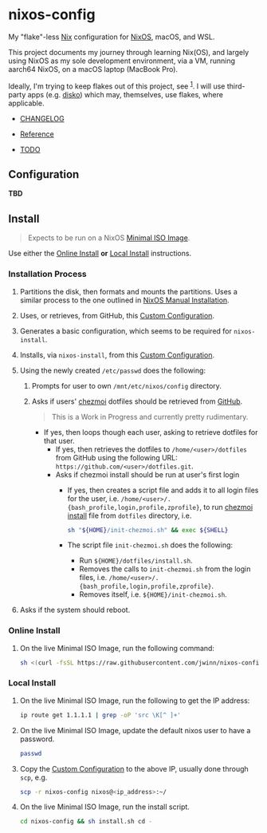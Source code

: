 # nixos-config

My "flake"-less [Nix] configuration for [NixOS], macOS, and WSL.

This project documents my journey through learning Nix(OS),
and largely using NixOS as my sole development environment,
via a VM, running aarch64 NixOS, on a macOS laptop (MacBook Pro).

Ideally, I'm trying to keep flakes out of this project, see <sup>[1]</sup>.
I will use third-party apps (e.g. [disko]) which may, themselves, use flakes, where applicable.

-  [CHANGELOG](./CHANGELOG.md)

-  [Reference](./REFERENCE.md)

-  [TODO](./TODO.md)

## Configuration

**TBD**

## Install

> Expects to be run on a NixOS [Minimal ISO Image].

Use either the [Online Install](#online-install) **or** [Local Install](#local-install) instructions.

### Installation Process

1.  Partitions the disk, then formats and mounts the partitions.
    Uses a similar process to the one outlined in [NixOS Manual Installation].
1.  Uses, or retrieves, from GitHub, this [Custom Configuration].
1.  Generates a basic configuration, which seems to be required for `nixos-install`.
1.  Installs, via `nixos-install`, from this [Custom Configuration]. 
1.  Using the newly created `/etc/passwd` does the following:

    1.  Prompts for user to own `/mnt/etc/nixos/config` directory.
    1.  Asks if users' [chezmoi] dotfiles should be retrieved from [GitHub].

        > This is a Work in Progress and currently pretty rudimentary.

        -  If yes, then loops though each user, asking to retrieve dotfiles for that user.
            -  If yes, then retrieves the dotfiles to `/home/<user>/dotfiles`
                from GitHub using the following URL:
                `https://github.com/<user>/dotfiles.git`.
            -   Asks if chezmoi install should be run at user's first login
                -   If yes, then creates a script file and adds it to all login files for the user,
                    i.e. `/home/<user>/.{bash_profile,login,profile,zprofile}`,
                    to run [chezmoi install] file from `dotfiles` directory, i.e.

                    ```sh
                    sh "${HOME}/init-chezmoi.sh" && exec ${SHELL}
                    ```

                -   The script file `init-chezmoi.sh` does the following:
                    -   Run `${HOME}/dotfiles/install.sh`.
                    -   Removes the calls to `init-chezmoi.sh` from the login files,
                        i.e. `/home/<user>/.{bash_profile,login,profile,zprofile}`.
                    -   Removes itself, i.e. `${HOME}/init-chezmoi.sh`.

1.  Asks if the system should reboot.

### Online Install

1.  On the live Minimal ISO Image, run the following command:

    ```sh
    sh <(curl -fsSL https://raw.githubusercontent.com/jwinn/nixos-config/main/install.sh)
    ```

### Local Install

1.  On the live Minimal ISO Image, run the following to get the IP address:

    ```sh
    ip route get 1.1.1.1 | grep -oP 'src \K[^ ]+'
    ```

1.  On the live Minimal ISO Image, update the default nixos user to have a password.

    ```sh
    passwd
    ```

1.  Copy the [Custom Configuration] to the above IP, usually done through `scp`, e.g.

    ```sh
    scp -r nixos-config nixos@<ip_address>:~/
    ```

1.  On the live Minimal ISO Image, run the install script.
    ```sh
    cd nixos-config && sh install.sh cd -
    ```
[1]: https://discourse.nixos.org/t/experimental-does-not-mean-unstable-detsyss-perspective-on-nix-flakes/32703

[chezmoi]: https://www.chezmoi.io
[chezmoi install]: https://www.chezmoi.io/reference/commands/generate/
[Custom Configuration]: https://github.com/jwinn/nixos-config
[disko]: https://github.com/nix-community/disko
[GitHub]: https://github.com
[Minimal ISO Image]: https://nixos.org/download
[Nix]: https://nix/dev
[NixOS]: https://nixos.org/
[NixOS Manual Installation]: https://nixos.org/manual/nixos/stable/index.html#sec-installation-manual
